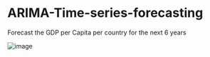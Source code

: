 # ARIMA-Time-series-forecasting

Forecast the GDP per Capita per country for the next 6 years 

![image](https://user-images.githubusercontent.com/53484809/206866397-32829fcf-027d-48ef-b611-ed00cea684a9.png)

